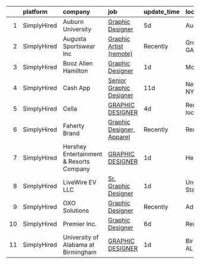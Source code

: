 

|    | platform    | company                                 | job                                                                                                                                    | update_time   | location            |
|---:|:------------|:----------------------------------------|:---------------------------------------------------------------------------------------------------------------------------------------|:--------------|:--------------------|
|  1 | SimplyHired | Auburn University                       | [Graphic Designer](https://www.simplyhired.com/job/EJdjcYwZR4jmcVsc6oL20hGbQwu59ERK7ZzMIm4rBAhoyCAkfGskZQ?q=graphic+designer)          | 5d            | Auburn, AL          |
|  2 | SimplyHired | Augusta Sportswear Inc                  | [Graphic Artist (remote)](https://www.simplyhired.com/job/CJ5csKYoXa9UAfDTZ4j2L_cuKm9GD5UiENFnOxAFeWqjkmRNnMAQkQ?q=graphic+designer)   | Recently      | Grovetown, GA       |
|  3 | SimplyHired | Booz Allen Hamilton                     | [Graphic Designer](https://www.simplyhired.com/job/HsV-eEihMq3q7C8SzbiRnl7LFcOlH6AvitDTa9iY5EN7ouUz0HAkCQ?q=graphic+designer)          | 1d            | McLean, VA          |
|  4 | SimplyHired | Cash App                                | [Senior Graphic Designer](https://www.simplyhired.com/job/1_WG-tANTjuLdshh7PsH_cba5mF22oIRK7k7nXRKRFAfFCCHDd_BYQ?q=graphic+designer)   | 11d           | New York, NY        |
|  5 | SimplyHired | Cella                                   | [GRAPHIC DESIGNER](https://www.simplyhired.com/job/LiEGtRLoriZvPn3iHvdJhJoV6LjX4Heaf3wAkH5ikDsRpX7DBO5LwQ?q=graphic+designer)          | 4d            | Remote +3 locations |
|  6 | SimplyHired | Faherty Brand                           | [Graphic Designer, Apparel](https://www.simplyhired.com/job/SjM4JMQuM6elk9ig896SS0s22NbOzUYhlsiBPRVnAQjoUHx0IWCP5w?q=graphic+designer) | Recently      | Remote              |
|  7 | SimplyHired | Hershey Entertainment & Resorts Company | [GRAPHIC DESIGNER](https://www.simplyhired.com/job/NTPgjprDK2aRkjzepRDPKFyyS96qK3YjlSzDynp14GbZWwRGMXCMRw?q=graphic+designer)          | 1d            | Hershey, PA         |
|  8 | SimplyHired | LiveWire EV LLC                         | [Sr. Graphic Designer](https://www.simplyhired.com/job/RPAjC7fPdgSCFxFZDxpxs8ceHi44WCQAzuaL3Zenc73y9Q_BukwDnA?q=graphic+designer)      | 1d            | United States       |
|  9 | SimplyHired | OXO Solutions                           | [Graphic Designer](https://www.simplyhired.com/job/BXUyWLRJM5GqlXxmpwBw-g_A_qs7M6-f7IDZTvQqqHxFROKtKw3p1Q?q=graphic+designer)          | Recently      | Adobe, AZ           |
| 10 | SimplyHired | Premier Inc.                            | [Graphic Designer](https://www.simplyhired.com/job/Qu_HcGWydhwMrdq7VqyqpkwtPEs_i4rQ92r6-LyIQF3mQaeefdtsLQ?q=graphic+designer)          | 6d            | Remote              |
| 11 | SimplyHired | University of Alabama at Birmingham     | [GRAPHIC DESIGNER](https://www.simplyhired.com/job/sUhoh3iIGYYjmrICzeiAmpOffbF1v_4uhIjD_hY62Groo0fXZWJu4g?q=graphic+designer)          | 1d            | Birmingham, AL      |